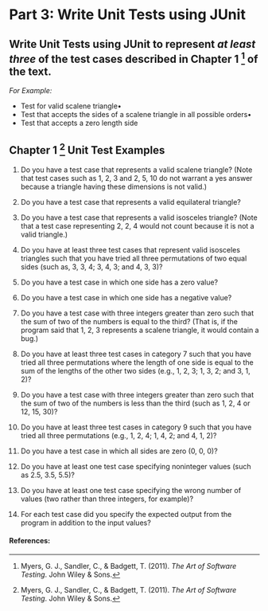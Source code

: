 # Part 3:  Write Unit Tests using JUnit 
## Write Unit Tests using JUnit  to represent *at least **three*** of the test cases described in Chapter 1 [^1] of the text.  
*For Example:* 
- Test for valid scalene triangle•
- Test that accepts the sides of a scalene triangle in all possible orders•
- Test that accepts a zero length side

## Chapter 1 [^1] Unit Test Examples



1. Do you have a test case that represents a valid scalene triangle? (Note that test cases such as 1, 2, 3 and 2, 5, 10 do not warrant a yes answer because a triangle having these dimensions is not valid.)

2. Do you have a test case that represents a valid equilateral triangle?

3. Do you have a test case that represents a valid isosceles triangle? (Note that a test case representing 2, 2, 4 would not count because it is not a valid triangle.)

4. Do you have at least three test cases that represent valid isosceles triangles such that you have tried all three permutations of two equal sides (such as, 3, 3, 4; 3, 4, 3; and 4, 3, 3)?

5. Do you have a test case in which one side has a zero value?

6. Do you have a test case in which one side has a negative value?

7. Do you have a test case with three integers greater than zero such that the sum of two of the numbers is equal to the third? (That is, if the program said that 1, 2, 3 represents a scalene triangle, it would contain a bug.)

8. Do you have at least three test cases in category 7 such that you have tried all three permutations where the length of one side is equal to the sum of the lengths of the other two sides (e.g., 1, 2, 3; 1, 3, 2; and 3, 1, 2)?

9. Do you have a test case with three integers greater than zero such that the sum of two of the numbers is less than the third (such as 1, 2, 4 or 12, 15, 30)?

10. Do you have at least three test cases in category 9 such that you have tried all three permutations (e.g., 1, 2, 4; 1, 4, 2; and 4, 1, 2)?

11. Do you have a test case in which all sides are zero (0, 0, 0)?

12. Do you have at least one test case specifying noninteger values (such as 2.5, 3.5, 5.5)?

13. Do you have at least one test case specifying the wrong number of values (two rather than three integers, for example)?

14. For each test case did you specify the expected output from the program in addition to the input values?


#### References: 
[^1]: Myers, G. J., Sandler, C., & Badgett, T. (2011). *The Art of Software Testing*. John Wiley & Sons.



